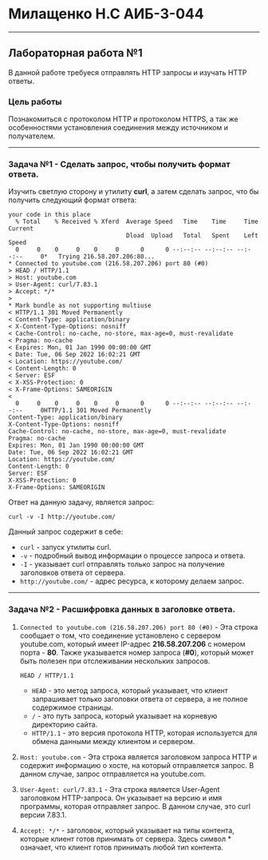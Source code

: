 # Милащенко Н.С АИБ-3-044
___________________________________________________
## Лабораторная работа №1
В данной работе требуеся отправлять HTTP запросы и изучать HTTP ответы.
### Цель работы
Познакомиться с протоколом HTTP и протоколом HTTPS, а так же особенностями установления соединения между источником и получателем.
___________________________________________________
### Задача №1 - Сделать запрос, чтобы получить формат ответа.
Изучить светлую сторону и утилиту **curl**, а затем сделать запрос, что бы получить следующий формат ответа:
```shell
your code in this place
  % Total    % Received % Xferd  Average Speed   Time    Time     Time  Current
                                 Dload  Upload   Total   Spent    Left  Speed
  0     0    0     0    0     0      0      0 --:--:-- --:--:-- --:--:--     0*   Trying 216.58.207.206:80...
* Connected to youtube.com (216.58.207.206) port 80 (#0)
> HEAD / HTTP/1.1
> Host: youtube.com
> User-Agent: curl/7.83.1
> Accept: */*
>
* Mark bundle as not supporting multiuse
< HTTP/1.1 301 Moved Permanently
< Content-Type: application/binary
< X-Content-Type-Options: nosniff
< Cache-Control: no-cache, no-store, max-age=0, must-revalidate
< Pragma: no-cache
< Expires: Mon, 01 Jan 1990 00:00:00 GMT
< Date: Tue, 06 Sep 2022 16:02:21 GMT
< Location: https://youtube.com/
< Content-Length: 0
< Server: ESF
< X-XSS-Protection: 0
< X-Frame-Options: SAMEORIGIN
<
  0     0    0     0    0     0      0      0 --:--:-- --:--:-- --:--:--     0HTTP/1.1 301 Moved Permanently
Content-Type: application/binary
X-Content-Type-Options: nosniff
Cache-Control: no-cache, no-store, max-age=0, must-revalidate
Pragma: no-cache
Expires: Mon, 01 Jan 1990 00:00:00 GMT
Date: Tue, 06 Sep 2022 16:02:21 GMT
Location: https://youtube.com/
Content-Length: 0
Server: ESF
X-XSS-Protection: 0
X-Frame-Options: SAMEORIGIN
```
Ответ на данную задачу, является запрос:
```shell
curl -v -I http://youtube.com/
```
Данный запрос содержит в себе:
- ```сurl``` - запуск утилиты curl.
- ```-v``` - подробный вывод информации о процессе запроса и ответа.
- ```-I``` - указывает curl отправлять только запрос на получение заголовков ответа от сервера.
- ```http://youtube.com/``` - адрес ресурса, к которому делаем запрос.
___________________________________________________
### Задача №2 - Расшифровка данных в заголовке ответа.
1. ```Connected to youtube.com (216.58.207.206) port 80 (#0)``` - Эта строка сообщает о том, что соединение установлено с сервером youtube.com, который имеет IP-адрес **216.58.207.206** с номером порта - **80**. Также указывается номер запроса (**#0**), который может быть полезен при отслеживании нескольких запросов.

    ```HEAD / HTTP/1.1``` 
   - ```HEAD``` - это метод запроса, который указывает, что клиент запрашивает только заголовки ответа от сервера, а не полное содержимое страницы.
   - ```/``` - это путь запроса, который указывает на корневую директорию сайта.
   - ```HTTP/1.1``` - это версия протокола HTTP, которая используется для обмена данными между клиентом и сервером.

2. ```Host: youtube.com``` - Эта строка является заголовком запроса HTTP и содержит информацию о хосте, на который отправляется запрос. В данном случае, запрос отправляется на youtube.com.

3. ```User-Agent: curl/7.83.1``` - Эта строка является User-Agent заголовком HTTP-запроса. Он указывает на версию и имя программы, которая отправляет запрос. В данном случае, это curl версии 7.83.1.

4. ```Accept: */*``` - заголовок, который указывает на типы контента, которые клиент готов принимать от сервера. Здесь символ * означает, что клиент готов принимать любой тип контента.



